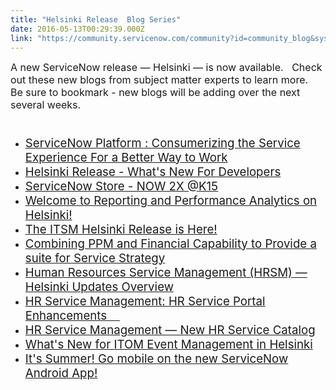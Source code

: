 ```yaml
---
title: "Helsinki Release  Blog Series"
date: 2016-05-13T00:29:39.000Z
link: "https://community.servicenow.com/community?id=community_blog&sys_id=587dae29dbd0dbc01dcaf3231f96191f"
---
```

<p><span style="font-size: 12pt;">A new ServiceNow release — Helsinki — is now available.   Check out these new blogs from subject matter experts to learn more.   Be sure to bookmark - new blogs will be adding over the next several weeks. <br/></span></p><h1></h1><ul><li><span style="font-size: 14pt;"><a title="" _jive_internal="true" class="font-color-normal" href="/community/service-automation-platform/general/blog/2016/05/12/consumerizing-the-service-experience-for-a-better-way-to-work">ServiceNow Platform : Consumerizing the Service Experience For a Better Way to Work</a></span></li><li><span style="font-size: 14pt;"><a title="" _jive_internal="true" class="font-color-normal" href="/community?id=community_blog&sys_id=d6fc26a5dbd0dbc01dcaf3231f9619d3">Helsinki Release - What's New For Developers</a></span></li><li><span style="font-size: 14pt;"><a title="" _jive_internal="true" class="font-color-normal" href="/community?id=community_blog&sys_id=54ac2225dbd0dbc01dcaf3231f9619e2">ServiceNow Store - NOW 2X @K15</a></span></li><li><span style="font-size: 14pt;"><a title="" _jive_internal="true" class="font-color-normal" href="/community/service-automation-platform/performance-analytics/blog/2016/05/12/welcome-to-performance-analytics-on-helsinki">Welcome to Reporting and Performance Analytics on Helsinki!</a></span></li><li><span style="font-size: 14pt;"><a title="" _jive_internal="true" class="font-color-normal" href="/community?id=community_blog&sys_id=e17dee29dbd0dbc01dcaf3231f9619b3">The ITSM Helsinki Release is Here!</a></span></li><li><span style="font-size: 14pt;"><a title="" _jive_internal="true" class="font-color-normal" href="/community/business-management/ppm/blog/2016/05/12/combining-ppm-and-financial-capability-to-provide-a-suite-for-service-strategy">Combining PPM and Financial Capability to Provide a suite for Service Strategy</a></span></li><li><span style="font-size: 14pt;"><a title="" _jive_internal="true" class="font-color-normal" href="/community/hrsm/blog/2016/05/12/human-resources-service-management-hrsm-helsinki-updates-overview">Human Resources Service Management (HRSM) — Helsinki Updates Overview</a></span></li><li><span style="font-size: 14pt;"><a title="" _jive_internal="true" class="font-color-normal" href="/community/hrsm/blog/2016/05/25/hr-service-management-hr-service-portal-enhancements">HR Service Management: HR Service Portal Enhancements     </a></span></li><li><span style="font-size: 14pt;"><a title="" _jive_internal="true" class="font-color-normal" href="/community/hrsm/blog/2016/06/01/hr-service-management-new-hr-service-catalog">HR Service Management — New HR Service Catalog</a></span></li><li><span style="font-size: 14pt;"><a title="" _jive_internal="true" class="font-color-normal" href="/community/operations-management/event-management/blog/2016/06/07/whats-new-for-itom-event-management-in-helsinki">What's New for ITOM Event Management in Helsinki</a></span></li><li><span style="font-size: 14pt;"><a title="" _jive_internal="true" class="font-color-normal" href="/community?id=community_blog&sys_id=84dc2665dbd0dbc01dcaf3231f96190d">It's Summer! Go mobile on the new ServiceNow Android App!</a></span></li></ul>